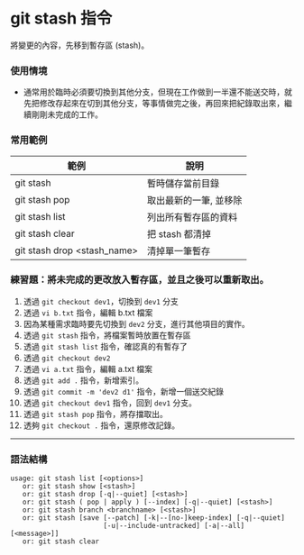 # git stash 指令

將變更的內容，先移到暫存區 (stash)。

### 使用情境

* 通常用於臨時必須要切換到其他分支，但現在工作做到一半還不能送交時，就先把修改存起來在切到其他分支，等事情做完之後，再回來把紀錄取出來，繼續剛剛未完成的工作。

### 常用範例

| 範例                         | 說明                 |
|-----------------------------|----------------------|
| git stash                   | 暫時儲存當前目錄        |
| git stash pop               | 取出最新的一筆, 並移除  |
| git stash list              | 列出所有暫存區的資料    |
| git stash clear             | 把 stash 都清掉       |
| git stash drop <stash_name> | 清掉單一筆暫存         |

### 練習題：將未完成的更改放入暫存區，並且之後可以重新取出。

1. 透過 `git checkout dev1`，切換到 `dev1` 分支
1. 透過 `vi b.txt` 指令，編輯 b.txt 檔案
1. 因為某種需求臨時要先切換到 `dev2` 分支，進行其他項目的實作。
1. 透過 `git stash` 指令，將檔案暫時放置在暫存區
1. 透過 `git stash list` 指令，確認真的有暫存了
1. 透過 `git checkout dev2`
1. 透過 `vi a.txt` 指令，編輯 a.txt 檔案
1. 透過 `git add .` 指令，新增索引。
1. 透過 `git commit -m 'dev2 d1'` 指令，新增一個送交紀錄
1. 透過 `git checkout dev1` 指令，回到 `dev1` 分支。
1. 透過 `git stash pop` 指令，將存擋取出。
1. 透夠 `git checkout .` 指令，還原修改記錄。

---
### 語法結構

```
usage: git stash list [<options>]
   or: git stash show [<stash>]
   or: git stash drop [-q|--quiet] [<stash>]
   or: git stash ( pop | apply ) [--index] [-q|--quiet] [<stash>]
   or: git stash branch <branchname> [<stash>]
   or: git stash [save [--patch] [-k|--[no-]keep-index] [-q|--quiet]
                       [-u|--include-untracked] [-a|--all] [<message>]]
   or: git stash clear
```